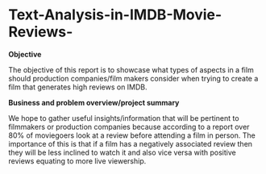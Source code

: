 # Text-Analysis-in-IMDB-Movie-Reviews-

**Objective**

The objective of this report is to showcase what types of aspects in a film should production companies/film makers consider when trying to create a film that generates high reviews on IMDB.

**Business and problem overview/project summary**

We hope to gather useful insights/information that will be pertinent to filmmakers or production companies because according to a report over 80% of moviegoers look at a review before attending a film in person.  The importance of this is that if a film has a negatively associated review then they will be less inclined to watch it and also vice versa with positive reviews equating to more live viewership.


